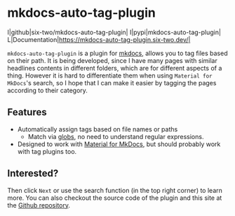 # mkdocs-auto-tag-plugin

I|github|six-two/mkdocs-auto-tag-plugin|
I|pypi|mkdocs-auto-tag-plugin|
L|Documentation|https://mkdocs-auto-tag-plugin.six-two.dev/|

`mkdocs-auto-tag-plugin` is a plugin for [mkdocs](https://www.mkdocs.org/), allows you to tag files based on their path.
It is being developed, since I have many pages with similar headlines contents in different folders, which are for different aspects of a thing.
However it is hard to differentiate them when using `Material for MkDocs`'s search, so I hope that I can make it easier by tagging the pages according to their category. 

## Features

- Automatically assign tags based on file names or paths
    - Match via [globs](/usage/#globs), no need to understand regular expressions.
- Designed to work with [Material for MkDocs](https://squidfunk.github.io/mkdocs-material/), but should probably work with tag plugins too.

## Interested?

Then click `Next` or use the search function (in the top right corner) to learn more.
You can also checkout the source code of the plugin and this site at the [Github repository](https://github.com/six-two/mkdocs-auto-tag-plugin).
